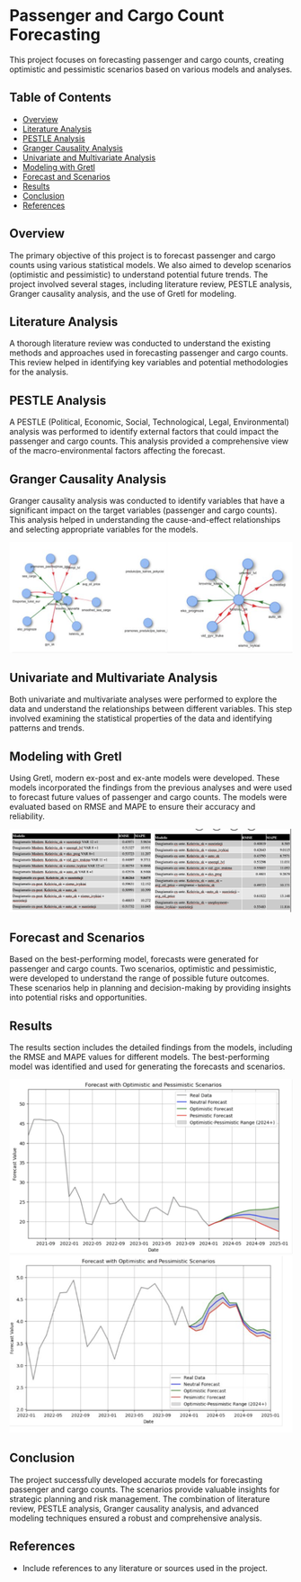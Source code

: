 # Passenger and Cargo Count Forecasting

This project focuses on forecasting passenger and cargo counts, creating optimistic and pessimistic scenarios based on various models and analyses.

## Table of Contents
- [Overview](#overview)
- [Literature Analysis](#literature-analysis)
- [PESTLE Analysis](#pestle-analysis)
- [Granger Causality Analysis](#granger-causality-analysis)
- [Univariate and Multivariate Analysis](#univariate-and-multivariate-analysis)
- [Modeling with Gretl](#modeling-with-gretl)
- [Forecast and Scenarios](#forecast-and-scenarios)
- [Results](#results)
- [Conclusion](#conclusion)
- [References](#references)

## Overview
The primary objective of this project is to forecast passenger and cargo counts using various statistical models. We also aimed to develop scenarios (optimistic and pessimistic) to understand potential future trends. The project involved several stages, including literature review, PESTLE analysis, Granger causality analysis, and the use of Gretl for modeling.

## Literature Analysis
A thorough literature review was conducted to understand the existing methods and approaches used in forecasting passenger and cargo counts. This review helped in identifying key variables and potential methodologies for the analysis.

## PESTLE Analysis
A PESTLE (Political, Economic, Social, Technological, Legal, Environmental) analysis was performed to identify external factors that could impact the passenger and cargo counts. This analysis provided a comprehensive view of the macro-environmental factors affecting the forecast.

## Granger Causality Analysis
Granger causality analysis was conducted to identify variables that have a significant impact on the target variables (passenger and cargo counts). This analysis helped in understanding the cause-and-effect relationships and selecting appropriate variables for the models.

![Results Table](./3%20-%20Results/Granger.png)

## Univariate and Multivariate Analysis
Both univariate and multivariate analyses were performed to explore the data and understand the relationships between different variables. This step involved examining the statistical properties of the data and identifying patterns and trends.

## Modeling with Gretl
Using Gretl, modern ex-post and ex-ante models were developed. These models incorporated the findings from the previous analyses and were used to forecast future values of passenger and cargo counts. The models were evaluated based on RMSE and MAPE to ensure their accuracy and reliability.

![Results Table](./3%20-%20Results/Models.png)

## Forecast and Scenarios
Based on the best-performing model, forecasts were generated for passenger and cargo counts. Two scenarios, optimistic and pessimistic, were developed to understand the range of possible future outcomes. These scenarios help in planning and decision-making by providing insights into potential risks and opportunities.

## Results
The results section includes the detailed findings from the models, including the RMSE and MAPE values for different models. The best-performing model was identified and used for generating the forecasts and scenarios. 

![Results Table](./3%20-%20Results/Forecast-1.png)
![Results Table](./3%20-%20Results/Forecast-2.png)

## Conclusion
The project successfully developed accurate models for forecasting passenger and cargo counts. The scenarios provide valuable insights for strategic planning and risk management. The combination of literature review, PESTLE analysis, Granger causality analysis, and advanced modeling techniques ensured a robust and comprehensive analysis.

## References
- Include references to any literature or sources used in the project.
